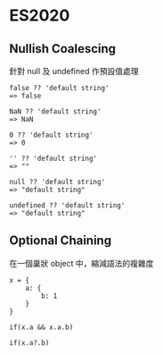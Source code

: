 # ES2020

## Nullish Coalescing

針對 null 及 undefined 作預設值處理

```
false ?? 'default string'
=> false

NaN ?? 'default string'
=> NaN

0 ?? 'default string'
=> 0

'' ?? 'default string'
=> ""

null ?? 'default string'
=> "default string"

undefined ?? 'default string'
=> "default string"
```

## Optional Chaining

在一個巢狀 object 中，縮減語法的複雜度

```javascipt=
x = {
    a: {
        b: 1
    }
}

if(x.a && x.a.b)

if(x.a?.b)

```